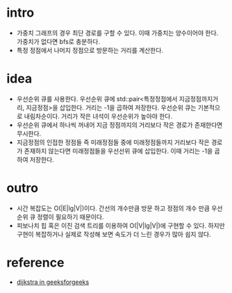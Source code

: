 # intro

- 가중치 그래프의 경우 최단 경로를 구할 수 있다. 이때 가중치는 양수이어야 한다. 가중치가 없다면 bfs로 충분하다.
- 특정 정점에서 나머지 정점으로 방문하는 거리를 계산한다.

# idea

- 우선순위 큐를 사용한다. 우선순위 큐에 std::pair<특정정점에서 지금정점까지거리, 지금정점>을
  삽입한다. 거리는 -1을 곱하여 저장한다. 우선순위 큐는 기본적으로
  내림차순이다. 거리가 작은 녀석이 우선순위가 높아야 한다.
- 우선순위 큐에서 하나씩 꺼내어 지금 정점까지의 거리보다 작은 경로가 존재한다면 무시한다.
- 지금정점의 인접한 정점들 즉 미래정점들 중에 미래정점들까지 거리보다 작은
  경로가 존재하지 않는다면 미래정점들을 우선선위 큐에 삽입한다. 이때
  거리는 -1을 곱하여 저장한다.
  
# outro

- 시간 복잡도는 O(|E|lg|V|)이다. 간선의 개수만큼 방문 하고 정점의 개수
  만큼 우선순위 큐 정렬이 필요하기 때문이다.
- 피보나치 힙 혹은 이진 검색 트리를 이용하여 O(|V|lg|V|)에 구현할 수
  있다. 하지만 구현이 복잡하거나 실제로 작성해 보면 속도가 더 느린 경우가 많아 쉽지 않다.

# reference

- [dijkstra in geeksforgeeks](http://www.geeksforgeeks.org/greedy-algorithms-set-6-dijkstras-shortest-path-algorithm/)
